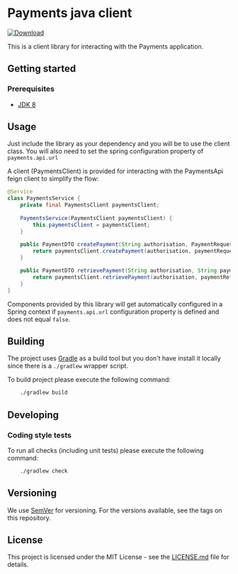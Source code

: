 # Payments java client

[ ![Download](https://api.bintray.com/packages/hmcts/hmcts-maven/payments-client/images/download.svg) ](https://bintray.com/hmcts/hmcts-maven/payments-client/_latestVersion)

This is a client library for interacting with the Payments application.

## Getting started

### Prerequisites

- [JDK 8](https://www.oracle.com/java)

## Usage

Just include the library as your dependency and you will be to use the client class.
You will also need to set the spring configuration property of `payments.api.url` 

A client (PaymentsClient) is provided for interacting with the PaymentsApi feign client to simplify the flow:
```java
@Service
class PaymentsService {
    private final PaymentsClient paymentsClient;
    
    PaymentsService(PaymentsClient paymentsClient) {
        this.paymentsClient = paymentsClient;
    }
    
    public PaymentDTO createPayment(String authorisation, PaymentRequest paymentRequest, String redirect) {
        return paymentsClient.createPayment(authorisation, paymentRequest, redirect);
    }

    public PaymentDTO retrievePayment(String authorisation, String paymentReference) {
        return paymentsClient.retrievePayment(authorisation, paymentReference);
    }
}

```

Components provided by this library will get automatically configured in a Spring context if `payments.api.url` configuration property is defined and does not equal `false`. 

## Building

The project uses [Gradle](https://gradle.org) as a build tool but you don't have install it locally since there is a
`./gradlew` wrapper script.  

To build project please execute the following command:

```bash
    ./gradlew build
```

## Developing

### Coding style tests

To run all checks (including unit tests) please execute the following command:

```bash
    ./gradlew check
```

## Versioning

We use [SemVer](http://semver.org/) for versioning.
For the versions available, see the tags on this repository.

## License

This project is licensed under the MIT License - see the [LICENSE.md](LICENSE.md) file for details.
